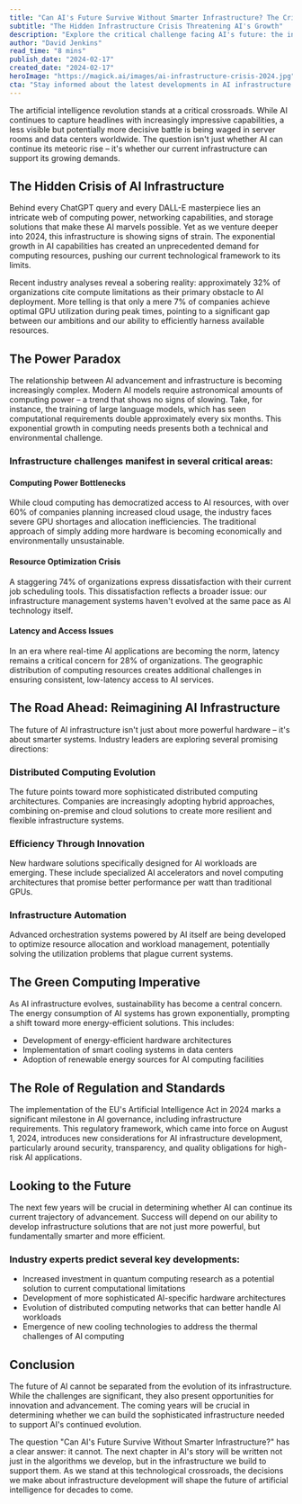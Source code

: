 ```yaml
---
title: "Can AI's Future Survive Without Smarter Infrastructure? The Critical Crossroads of Computing Power and Innovation"
subtitle: "The Hidden Infrastructure Crisis Threatening AI's Growth"
description: "Explore the critical challenge facing AI's future: the infrastructure crisis. With only 7% of companies achieving optimal GPU utilization and 32% citing compute limitations, the need for smarter, more efficient solutions is urgent."
author: "David Jenkins"
read_time: "8 mins"
publish_date: "2024-02-17"
created_date: "2024-02-17"
heroImage: "https://magick.ai/images/ai-infrastructure-crisis-2024.jpg"
cta: "Stay informed about the latest developments in AI infrastructure and technology. Follow us on LinkedIn for expert insights and analysis that will help you navigate the future of artificial intelligence."
---
```


The artificial intelligence revolution stands at a critical crossroads. While AI continues to capture headlines with increasingly impressive capabilities, a less visible but potentially more decisive battle is being waged in server rooms and data centers worldwide. The question isn't just whether AI can continue its meteoric rise – it's whether our current infrastructure can support its growing demands.

## The Hidden Crisis of AI Infrastructure

Behind every ChatGPT query and every DALL-E masterpiece lies an intricate web of computing power, networking capabilities, and storage solutions that make these AI marvels possible. Yet as we venture deeper into 2024, this infrastructure is showing signs of strain. The exponential growth in AI capabilities has created an unprecedented demand for computing resources, pushing our current technological framework to its limits.

Recent industry analyses reveal a sobering reality: approximately 32% of organizations cite compute limitations as their primary obstacle to AI deployment. More telling is that only a mere 7% of companies achieve optimal GPU utilization during peak times, pointing to a significant gap between our ambitions and our ability to efficiently harness available resources.

## The Power Paradox

The relationship between AI advancement and infrastructure is becoming increasingly complex. Modern AI models require astronomical amounts of computing power – a trend that shows no signs of slowing. Take, for instance, the training of large language models, which has seen computational requirements double approximately every six months. This exponential growth in computing needs presents both a technical and environmental challenge.

### Infrastructure challenges manifest in several critical areas:

#### Computing Power Bottlenecks
While cloud computing has democratized access to AI resources, with over 60% of companies planning increased cloud usage, the industry faces severe GPU shortages and allocation inefficiencies. The traditional approach of simply adding more hardware is becoming economically and environmentally unsustainable.

#### Resource Optimization Crisis
A staggering 74% of organizations express dissatisfaction with their current job scheduling tools. This dissatisfaction reflects a broader issue: our infrastructure management systems haven't evolved at the same pace as AI technology itself.

#### Latency and Access Issues
In an era where real-time AI applications are becoming the norm, latency remains a critical concern for 28% of organizations. The geographic distribution of computing resources creates additional challenges in ensuring consistent, low-latency access to AI services.

## The Road Ahead: Reimagining AI Infrastructure

The future of AI infrastructure isn't just about more powerful hardware – it's about smarter systems. Industry leaders are exploring several promising directions:

### Distributed Computing Evolution
The future points toward more sophisticated distributed computing architectures. Companies are increasingly adopting hybrid approaches, combining on-premise and cloud solutions to create more resilient and flexible infrastructure systems.

### Efficiency Through Innovation
New hardware solutions specifically designed for AI workloads are emerging. These include specialized AI accelerators and novel computing architectures that promise better performance per watt than traditional GPUs.

### Infrastructure Automation
Advanced orchestration systems powered by AI itself are being developed to optimize resource allocation and workload management, potentially solving the utilization problems that plague current systems.

## The Green Computing Imperative

As AI infrastructure evolves, sustainability has become a central concern. The energy consumption of AI systems has grown exponentially, prompting a shift toward more energy-efficient solutions. This includes:

- Development of energy-efficient hardware architectures
- Implementation of smart cooling systems in data centers
- Adoption of renewable energy sources for AI computing facilities

## The Role of Regulation and Standards

The implementation of the EU's Artificial Intelligence Act in 2024 marks a significant milestone in AI governance, including infrastructure requirements. This regulatory framework, which came into force on August 1, 2024, introduces new considerations for AI infrastructure development, particularly around security, transparency, and quality obligations for high-risk AI applications.

## Looking to the Future

The next few years will be crucial in determining whether AI can continue its current trajectory of advancement. Success will depend on our ability to develop infrastructure solutions that are not just more powerful, but fundamentally smarter and more efficient.

### Industry experts predict several key developments:

- Increased investment in quantum computing research as a potential solution to current computational limitations
- Development of more sophisticated AI-specific hardware architectures
- Evolution of distributed computing networks that can better handle AI workloads
- Emergence of new cooling technologies to address the thermal challenges of AI computing

## Conclusion

The future of AI cannot be separated from the evolution of its infrastructure. While the challenges are significant, they also present opportunities for innovation and advancement. The coming years will be crucial in determining whether we can build the sophisticated infrastructure needed to support AI's continued evolution.

The question "Can AI's Future Survive Without Smarter Infrastructure?" has a clear answer: it cannot. The next chapter in AI's story will be written not just in the algorithms we develop, but in the infrastructure we build to support them. As we stand at this technological crossroads, the decisions we make about infrastructure development will shape the future of artificial intelligence for decades to come.